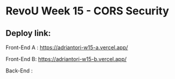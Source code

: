 # RevoU Week 15 - CORS Security



## Deploy link:

Front-End A : https://adriantori-w15-a.vercel.app/

Front-End B: https://adriantori-w15-b.vercel.app/

Back-End : 
